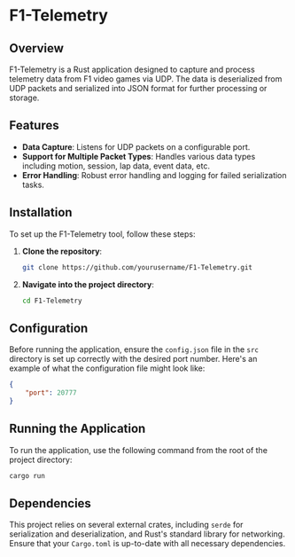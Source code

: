 # F1-Telemetry

## Overview

F1-Telemetry is a Rust application designed to capture and process telemetry data from F1 video games via UDP. The data is deserialized from UDP packets and serialized into JSON format for further processing or storage.

## Features

-   **Data Capture**: Listens for UDP packets on a configurable port.
-   **Support for Multiple Packet Types**: Handles various data types including motion, session, lap data, event data, etc.
-   **Error Handling**: Robust error handling and logging for failed serialization tasks.

## Installation

To set up the F1-Telemetry tool, follow these steps:

1. **Clone the repository**:
    ```bash
    git clone https://github.com/yourusername/F1-Telemetry.git
    ```
2. **Navigate into the project directory**:
    ```bash
    cd F1-Telemetry
    ```

## Configuration

Before running the application, ensure the `config.json` file in the `src` directory is set up correctly with the desired port number. Here's an example of what the configuration file might look like:

```json
{
    "port": 20777
}
```

## Running the Application

To run the application, use the following command from the root of the project directory:

```bash
cargo run
```

## Dependencies

This project relies on several external crates, including `serde` for serialization and deserialization, and Rust's standard library for networking. Ensure that your `Cargo.toml` is up-to-date with all necessary dependencies.
